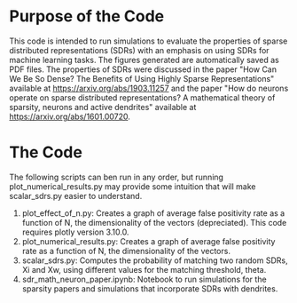 # Purpose of the Code
This code is intended to run simulations to evaluate the properties of sparse distributed representations (SDRs) with an emphasis on using SDRs for machine learning tasks. The figures generated are automatically saved as PDF files. The properties of SDRs were discussed in the paper "How Can We Be So Dense? The Benefits of Using Highly Sparse Representations" available at https://arxiv.org/abs/1903.11257 and the paper "How do neurons operate on sparse distributed representations? A mathematical theory of sparsity, neurons and active dendrites" available at https://arxiv.org/abs/1601.00720.

# The Code
The following scripts can ben run in any order, but running plot_numerical_results.py may provide some intuition that will make scalar_sdrs.py easier to understand. 

1. plot_effect_of_n.py: Creates a graph of average false positivity rate as a function of N, the dimensionality of the vectors (depreciated). This code requires plotly version 3.10.0.
2. plot_numerical_results.py: Creates a graph of average false positivity rate as a function of N, the dimensionality of the vectors.
3. scalar_sdrs.py: Computes the probability of matching two random SDRs, Xi and Xw, using different values for the matching threshold, theta. 
4. sdr_math_neuron_paper.ipynb: Notebook to run simulations for the sparsity papers and simulations that incorporate SDRs with dendrites.